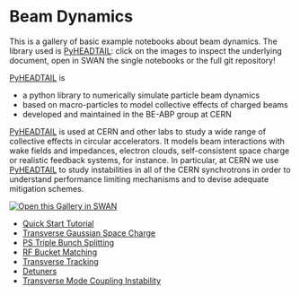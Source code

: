# Beam Dynamics

This is a gallery of basic example notebooks about beam dynamics. The library used is [PyHEADTAIL][pyheadtail]: click on the images to inspect the underlying document, open in SWAN the single notebooks or the full git repository!

[PyHEADTAIL][pyheadtail] is

- a python library to numerically simulate particle beam dynamics
- based on macro-particles to model collective effects of charged beams
- developed and maintained in the BE-ABP group at CERN

[PyHEADTAIL][pyheadtail] is used at CERN and other labs to study a wide range of collective effects in circular accelerators. It models beam interactions with wake fields and impedances, electron clouds, self-consistent space charge or realistic feedback systems, for instance. In particular, at CERN we use [PyHEADTAIL][pyheadtail] to study instabilities in all of the CERN synchrotrons in order to understand performance limiting mechanisms and to devise adequate mitigation schemes.

[<img class="open_in_swan" data-path="beams_dynamics" alt="Open this Gallery in SWAN" src="https://swanserver.web.cern.ch/swanserver/images/badge_swan_white_150.png">][gallery_url]

* [Quick Start Tutorial](beams_dynamics/index.ipynb)
* [Transverse Gaussian Space Charge](beams_dynamics/TransverseGaussianSpaceCharge.ipynb)
* [PS Triple Bunch Splitting](beams_dynamics/PS-TripleBunchSplitting.ipynb)
* [RF Bucket Matching](beams_dynamics/RFBucket_Matching.ipynb)
* [Transverse Tracking](beams_dynamics/TransverseTrackingTest.ipynb)
* [Detuners](beams_dynamics/DetunersTest.ipynb)
* [Transverse Mode Coupling Instability](beams_dynamics/TMCI_2particle_model.ipynb)


[pyheadtail]:https://github.com/PyCOMPLETE/PyHEADTAIL/wiki
[gallery_url]:https://cern.ch/swanserver/cgi-bin/go/?projurl=https://github.com/PyCOMPLETE/PyHEADTAIL-playground.git